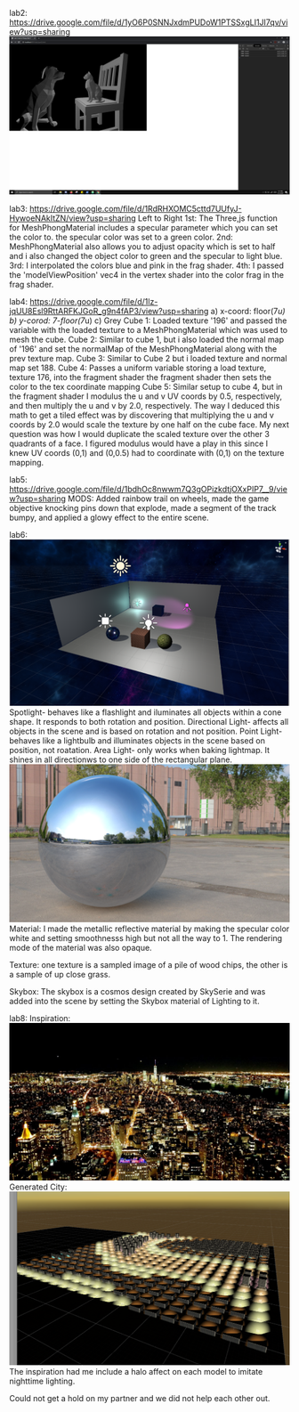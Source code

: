 lab2: https://drive.google.com/file/d/1yO6P0SNNJxdmPUDoW1PTSSxgLI1JI7qv/view?usp=sharing
![](Capture.PNG)

lab3: https://drive.google.com/file/d/1RdRHXOMC5cttd7UUfyJ-HywoeNAkItZN/view?usp=sharing
  Left to Right
  1st: The Three,js function for MeshPhongMaterial includes a specular parameter which you can set the color to. the specular color       was set to a green color.
  2nd: MeshPhongMaterial also allows you to adjust opacity which is set to half and i also changed the object color to green and the specular to light blue.
  3rd: I interpolated the colors blue and pink in the frag shader.
  4th: I passed the 'modelViewPosition' vec4 in the vertex shader into the color frag in the frag shader.


lab4: https://drive.google.com/file/d/1lz-jqUU8Esl9RttARFKJGoR_g9n4fAP3/view?usp=sharing
a) x-coord: floor(7*u)
b) y-corod: 7-floor(7*u)
c) Grey
Cube 1: Loaded texture '196' and passed the variable with the loaded texture to a MeshPhongMaterial which was used to mesh the cube. 
Cube 2: Similar to cube 1, but i also loaded the normal map of '196' and set the normalMap of the MeshPhongMaterial along with the prev texture map.
Cube 3: Similar to Cube 2 but i loaded texture and normal map set 188.
Cube 4: Passes a uniform variable storing a load texture, texture 176, into the fragment shader the fragment shader then sets the color to the tex coordinate mapping
Cube 5: Similar setup to cube 4, but in the fragment shader I modulus the u and v UV coords by 0.5, respectively, and then multiply the u and v by 2.0, respectively. The way I deduced this math to get a tiled effect was by discovering that multiplying the u and v coords by 2.0 would scale the texture by one half on the cube face. My next question was how I would duplicate the scaled texture over the other 3 quadrants of a face. I figured modulus would have a play in this since I knew UV coords (0,1) and (0,0.5) had to coordinate with (0,1) on the texture mapping.


lab5: https://drive.google.com/file/d/1bdhOc8nwwm7Q3gOPizkdtjOXxPIP7__9/view?usp=sharing
MODS: Added rainbow trail on wheels, made the game objective knocking pins down that explode, made a segment of the track bumpy, and applied a glowy effect to the entire scene.




lab6: 
![](lab6.PNG)
Spotlight- behaves like a flashlight and iluminates all objects within a cone shape. It responds to both rotation and position.
Directional Light- affects all objects in the scene and is based on rotation and not position.
Point Light- behaves like a lightbulb and illuminates objects in the scene based on position, not roatation.
Area Light- only works when baking lightmap. It shines in all directionws to one side of the rectangular plane.
![](lab6obj.png)
Material: I made the metallic reflective material by making the specular color white and setting smoothnesss high but not all the way to 1. The rendering mode of the material was also opaque.

Texture: one texture is a sampled image of a pile of wood chips, the other is a sample of up close grass.

Skybox: The skybox is a cosmos design created by SkySerie and was added into the scene by setting the Skybox material of Lighting to it.


lab8:
Inspiration:
![](nighttime.jpg)
Generated City:
![](generatedCity.PNG)
The inspiration had me include a halo affect on each model to imitate nighttime lighting.

Could not get a hold on my partner and we did not help each other out.
